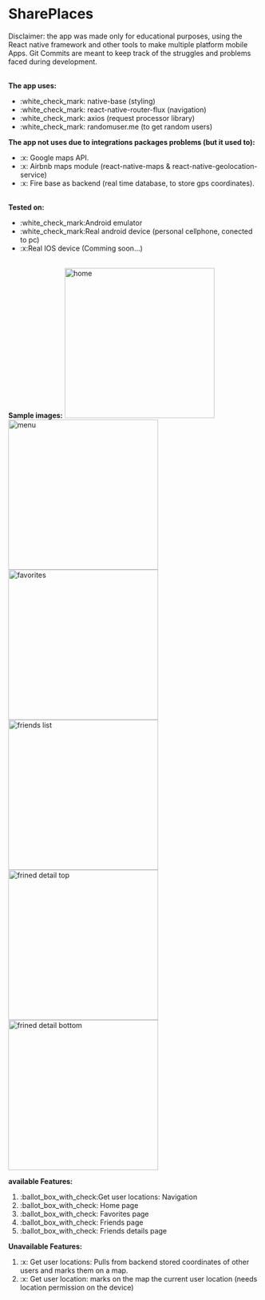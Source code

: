 # SharePlaces

<p>Disclaimer: the app was made only for educational purposes,
using the React native framework and other tools to make
multiple platform mobile Apps. Git Commits are
meant to keep track of the struggles and problems faced during
development.</p>

<br/>
<strong>The app uses:</strong>
<ul>
<li>:white_check_mark: native-base (styling)</li>
<li>:white_check_mark: react-native-router-flux (navigation)</li>
<li>:white_check_mark: axios (request processor library)</li>
  <li>:white_check_mark: randomuser.me (to get random users)</li>
  
</ul>

<strong>The app not uses due to integrations packages problems (but it used to):</strong>
<ul>
<li>:x: Google maps API.</li>
<li>:x: Airbnb maps module (react-native-maps & react-native-geolocation-service)</li>
<li>:x: Fire base as backend (real time database, to store gps coordinates).</li>
</ul>

<br/>
<strong>Tested on:</strong>
<ul>
<li>:white_check_mark:Android emulator</li>
<li>:white_check_mark:Real android device (personal cellphone, conected to pc)</li>
<li>:x:Real IOS device (Comming soon...)</li>
</ul>
<br/>
<strong>Sample images:</strong>
<img src="images/home1.jpg" width=300 alt="home" title="home">
<img src="images/menu.jpg" width=300 alt="menu" title="menu">
<img src="images/fav1.jpg" width=300 alt="favorites" title="favorites">
<img src="images/friends.jpg" width=300 alt="friends list" title="friends list">
<img src="images/frineds1.jpg" width=300 alt="frined detail top" title="frined detail top">
<img src="images/friend2.jpg" width=300 alt="frined detail bottom" title="frined detail bottom">
<br/>

<strong>available Features:</strong>
<ol>
<li>:ballot_box_with_check:Get user locations: Navigation
</li>
<li>:ballot_box_with_check: Home page</li>
  <li>:ballot_box_with_check: Favorites page</li>
    <li>:ballot_box_with_check: Friends page</li>
  <li>:ballot_box_with_check: Friends details page</li>
</ol>

<strong>Unavailable Features:</strong>
<ol>
<li>:x: Get user locations: Pulls from backend stored coordinates
of other users and marks them on a map.
</li>
<li>:x: Get user location: marks on the map
the current user location (needs location permission
on the device)</li>
</ol>
